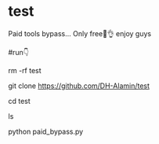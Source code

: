 # test
Paid tools bypass... Only free🙂👌 enjoy guys

#run👇

rm -rf test

git clone https://github.com/DH-Alamin/test

cd test

ls

python paid_bypass.py

